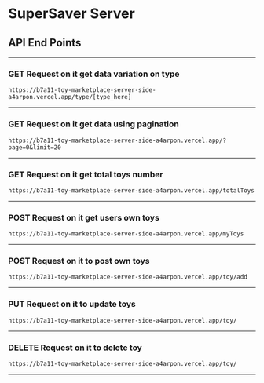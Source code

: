 # SuperSaver Server

## API End Points

---

### **GET Request on it get data variation on type**

```
https://b7a11-toy-marketplace-server-side-a4arpon.vercel.app/type/[type_here]
```

---

### **GET Request on it get data using pagination**

```
https://b7a11-toy-marketplace-server-side-a4arpon.vercel.app/?page=0&limit=20
```

---

### **GET Request on it get total toys number**

```
https://b7a11-toy-marketplace-server-side-a4arpon.vercel.app/totalToys
```

---


### **POST Request on it get users own toys**

```
https://b7a11-toy-marketplace-server-side-a4arpon.vercel.app/myToys
```

---
### **POST Request on it to post own toys**

```
https://b7a11-toy-marketplace-server-side-a4arpon.vercel.app/toy/add
```

---
### **PUT Request on it to update toys**
```
https://b7a11-toy-marketplace-server-side-a4arpon.vercel.app/toy/
```

---
### **DELETE Request on it to delete toy**
```
https://b7a11-toy-marketplace-server-side-a4arpon.vercel.app/toy/
```

---